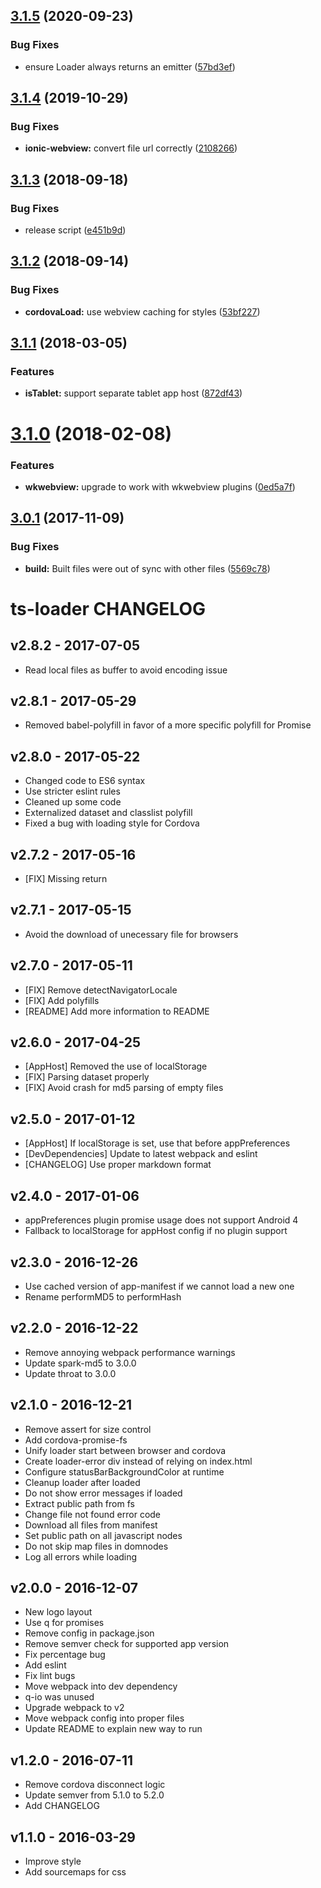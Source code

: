 <a name="3.1.5"></a>
## [3.1.5](https://github.com/tablecheck/ts-loader/compare/3.1.4...3.1.5) (2020-09-23)


### Bug Fixes

* ensure Loader always returns an emitter ([57bd3ef](https://github.com/tablecheck/ts-loader/commit/57bd3ef))



<a name="3.1.4"></a>
## [3.1.4](https://github.com/kkvesper/ts-loader/compare/3.1.3...3.1.4) (2019-10-29)


### Bug Fixes

* **ionic-webview:** convert file url correctly ([2108266](https://github.com/kkvesper/ts-loader/commit/2108266))



<a name="3.1.3"></a>
## [3.1.3](https://github.com/kkvesper/ts-loader/compare/3.1.2...3.1.3) (2018-09-18)


### Bug Fixes

* release script ([e451b9d](https://github.com/kkvesper/ts-loader/commit/e451b9d))



<a name="3.1.2"></a>
## [3.1.2](https://github.com/kkvesper/ts-loader/compare/3.1.1...3.1.2) (2018-09-14)


### Bug Fixes

* **cordovaLoad:** use webview caching for styles ([53bf227](https://github.com/kkvesper/ts-loader/commit/53bf227))



<a name="3.1.1"></a>
## [3.1.1](https://github.com/kkvesper/ts-loader/compare/3.1.0...3.1.1) (2018-03-05)


### Features

* **isTablet:** support separate tablet app host ([872df43](https://github.com/kkvesper/ts-loader/commit/872df43))



<a name="3.1.0"></a>
# [3.1.0](https://github.com/kkvesper/ts-loader/compare/3.0.1...3.1.0) (2018-02-08)


### Features

* **wkwebview:** upgrade to work with wkwebview plugins ([0ed5a7f](https://github.com/kkvesper/ts-loader/commit/0ed5a7f))



<a name="3.0.1"></a>
## [3.0.1](https://github.com/kkvesper/ts-loader/compare/3.0.0...3.0.1) (2017-11-09)


### Bug Fixes

* **build:** Built files were out of sync with other files ([5569c78](https://github.com/kkvesper/ts-loader/commit/5569c78))



# ts-loader CHANGELOG

## v2.8.2 - 2017-07-05
- Read local files as buffer to avoid encoding issue

## v2.8.1 - 2017-05-29
- Removed babel-polyfill in favor of a more specific polyfill for Promise

## v2.8.0 - 2017-05-22
- Changed code to ES6 syntax
- Use stricter eslint rules
- Cleaned up some code
- Externalized dataset and classlist polyfill
- Fixed a bug with loading style for Cordova

## v2.7.2 - 2017-05-16
- [FIX] Missing return

## v2.7.1 - 2017-05-15
- Avoid the download of unecessary file for browsers

## v2.7.0 - 2017-05-11
- [FIX] Remove detectNavigatorLocale
- [FIX] Add polyfills
- [README] Add more information to README

## v2.6.0 - 2017-04-25
- [AppHost] Removed the use of localStorage
- [FIX] Parsing dataset properly
- [FIX] Avoid crash for md5 parsing of empty files


## v2.5.0 - 2017-01-12
- [AppHost] If localStorage is set, use that before appPreferences
- [DevDependencies] Update to latest webpack and eslint
- [CHANGELOG] Use proper markdown format

## v2.4.0 - 2017-01-06
- appPreferences plugin promise usage does not support Android 4
- Fallback to localStorage for appHost config if no plugin support

## v2.3.0 - 2016-12-26
- Use cached version of app-manifest if we cannot load a new one
- Rename performMD5 to performHash

## v2.2.0 - 2016-12-22
- Remove annoying webpack performance warnings
- Update spark-md5 to 3.0.0
- Update throat to 3.0.0

## v2.1.0 - 2016-12-21
- Remove assert for size control
- Add cordova-promise-fs
- Unify loader start between browser and cordova
- Create loader-error div instead of relying on index.html
- Configure statusBarBackgroundColor at runtime
- Cleanup loader after loaded
- Do not show error messages if loaded
- Extract public path from fs
- Change file not found error code
- Download all files from manifest
- Set public path on all javascript nodes
- Do not skip map files in domnodes
- Log all errors while loading

## v2.0.0 - 2016-12-07
- New logo layout
- Use q for promises
- Remove config in package.json
- Remove semver check for supported app version
- Fix percentage bug
- Add eslint
- Fix lint bugs
- Move webpack into dev dependency
- q-io was unused
- Upgrade webpack to v2
- Move webpack config into proper files
- Update README to explain new way to run

## v1.2.0 - 2016-07-11
- Remove cordova disconnect logic
- Update semver from 5.1.0 to 5.2.0
- Add CHANGELOG

## v1.1.0 - 2016-03-29
- Improve style
- Add sourcemaps for css
